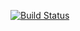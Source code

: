 [![Build Status](https://travis-ci.com/Czani89/bootcamp_terminal_tests.svg?branch=main)](https://travis-ci.com/Czani89/bootcamp_terminal_tests)